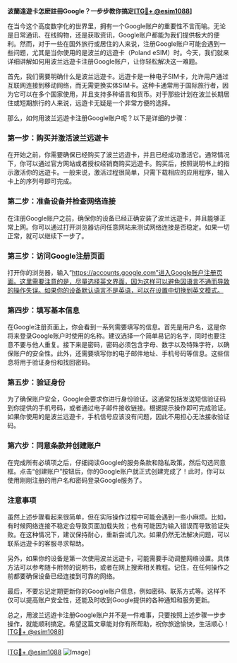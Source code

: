 **波蘭遠遊卡怎麽註冊Google？一步步教你搞定[[TG💪+ @esim1088](https://t.me/s/esim1088)]**

在当今这个高度数字化的世界里，拥有一个Google账户的重要性不言而喻。无论是日常通讯、在线购物，还是获取资讯，Google账户都能为我们提供极大的便利。然而，对于一些在国外旅行或居住的人来说，注册Google账户可能会遇到一些问题，尤其是当你使用的是波兰的远遊卡（Poland eSIM）时。今天，我们就来详细讲解如何用波兰远遊卡注册Google账户，让你轻松解决这一难题。

首先，我们需要明确什么是波兰远遊卡。远遊卡是一种电子SIM卡，允许用户通过互联网连接到移动网络，而无需更换实体SIM卡。这种卡通常用于国际旅行者，因为它可以在多个国家使用，并且支持多种语言和货币。对于那些计划在波兰长期居住或短期旅行的人来说，远遊卡无疑是一个非常方便的选择。

那么，如何用波兰远遊卡注册Google账户呢？以下是详细的步骤：

### 第一步：购买并激活波兰远遊卡

在开始之前，你需要确保已经购买了波兰远遊卡，并且已经成功激活它。通常情况下，你可以通过官方网站或者授权经销商购买远遊卡。购买后，按照说明书上的指示激活你的远遊卡。一般来说，激活过程很简单，只需下载相应的应用程序，输入卡上的序列号即可完成。

### 第二步：准备设备并检查网络连接

在注册Google账户之前，确保你的设备已经正确安装了波兰远遊卡，并且能够正常上网。你可以通过打开浏览器访问任意网站来测试网络连接是否稳定。如果一切正常，就可以继续下一步了。

### 第三步：访问Google注册页面

打开你的浏览器，输入“https://accounts.google.com”进入Google账户注册页面。这里需要注意的是，尽量选择英文界面，因为这样可以避免因语言不通而导致的操作失误。如果你的设备默认语言不是英语，可以在设置中切换到英文模式。

### 第四步：填写基本信息

在Google注册页面上，你会看到一系列需要填写的信息。首先是用户名，这是你将来登录Google账户时使用的名称。建议选择一个简单易记的名字，同时也要注意不要与他人重复。接下来是密码，密码必须包含字母、数字以及特殊字符，以确保账户的安全性。此外，还需要填写你的电子邮件地址、手机号码等信息。这些信息将用于验证身份和找回密码。

### 第五步：验证身份

为了确保账户安全，Google会要求你进行身份验证。这通常包括发送短信验证码到你提供的手机号码，或者通过电子邮件接收链接。根据提示操作即可完成验证。如果你使用的是波兰远遊卡，手机信号应该没有问题，因此不用担心无法接收验证码。

### 第六步：同意条款并创建账户

在完成所有必填项之后，仔细阅读Google的服务条款和隐私政策，然后勾选同意框。点击“创建账户”按钮后，你的Google账户就正式创建完成了！此时，你可以使用刚刚注册的用户名和密码登录Google服务了。

### 注意事项

虽然上述步骤看起来很简单，但在实际操作过程中可能会遇到一些小麻烦。比如，有时候网络连接不稳定会导致页面加载失败；也有可能因为输入错误而导致验证失败。在这种情况下，建议保持耐心，重新尝试几次。如果仍然无法解决问题，可以联系远遊卡的客服寻求帮助。

另外，如果你的设备是第一次使用波兰远遊卡，可能需要手动调整网络设置。具体方法可以参考随卡附带的说明书，或者在网上搜索相关教程。记住，在任何操作之前都要确保设备已经连接到可靠的网络。

最后，不要忘记定期更新你的Google账户信息，例如密码、联系方式等。这样不仅可以提高账户安全性，还能及时收到Google提供的各种通知和服务更新。

总之，用波兰远遊卡注册Google账户并不是一件难事，只要按照上述步骤一步步操作，就能顺利搞定。希望这篇文章能对你有所帮助，祝你旅途愉快，生活顺心！[[TG💪+ @esim1088](https://t.me/s/esim1088)]

---

[[TG💪+ @esim1088](https://t.me/s/esim1088) ![Image](https://i.postimg.cc/4NQfJmqS/Snipaste-2025-05-13-00-14-12.png)]